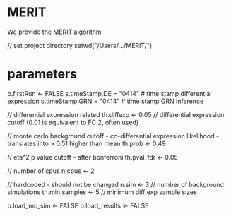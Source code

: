 # MERIT

We provide the MERIT algorithm 

// set project directory
setwd("/Users/.../MERIT/")



# parameters 

b.firstRun <- FALSE
s.timeStamp.DE = "0414" # time stamp differential expression
s.timeStamp.GRN = "0414" # time stamp GRN inference

// differential expression related
th.diffexp <- 0.05 // differential expression cutoff (0.01 is equivalent to FC 2, often used)

// monte carlo background cutoff - co-differential expression likelihood - translates into > 0.51 higher than mean
th.prob <- 0.49 

// eta^2 p value cutoff - after bonferroni 
th.pval_fdr <- 0.05


// number of cpus
n.cpus <- 2

// hardcoded - should not be changed
n.sim <- 3 // number of background simulations 
th.min.samples <- 5 // minimum diff exp sample sizes

b.load_mc_sim <- FALSE
b.load_results <- FALSE
